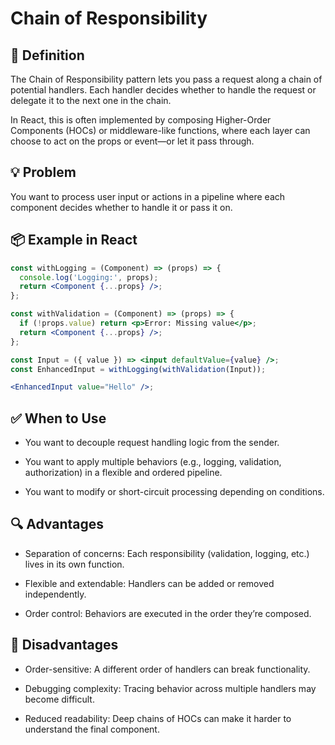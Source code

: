# Chain of Responsibility

## 🧭 Definition

The Chain of Responsibility pattern lets you pass a request along a chain of potential handlers. Each handler decides whether to handle the request or delegate it to the next one in the chain.

In React, this is often implemented by composing Higher-Order Components (HOCs) or middleware-like functions, where each layer can choose to act on the props or event—or let it pass through.

## 💡 Problem

You want to process user input or actions in a pipeline where each component decides whether to handle it or pass it on.

## 📦 Example in React

```jsx
const withLogging = (Component) => (props) => {
  console.log('Logging:', props);
  return <Component {...props} />;
};

const withValidation = (Component) => (props) => {
  if (!props.value) return <p>Error: Missing value</p>;
  return <Component {...props} />;
};

const Input = ({ value }) => <input defaultValue={value} />;
const EnhancedInput = withLogging(withValidation(Input));

<EnhancedInput value="Hello" />;
```

## ✅ When to Use

- You want to decouple request handling logic from the sender.

- You want to apply multiple behaviors (e.g., logging, validation, authorization) in a flexible and ordered pipeline.

- You want to modify or short-circuit processing depending on conditions.

## 🔍 Advantages

- Separation of concerns: Each responsibility (validation, logging, etc.) lives in its own function.

- Flexible and extendable: Handlers can be added or removed independently.

- Order control: Behaviors are executed in the order they’re composed.

## 🚫 Disadvantages

- Order-sensitive: A different order of handlers can break functionality.

- Debugging complexity: Tracing behavior across multiple handlers may become difficult.

- Reduced readability: Deep chains of HOCs can make it harder to understand the final component.